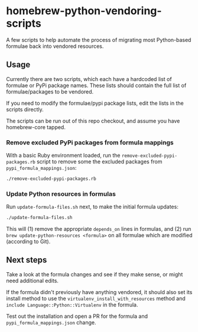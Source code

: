 # homebrew-python-vendoring-scripts

A few scripts to help automate the process of migrating most Python-based formulae back into vendored resources.

## Usage

Currently there are two scripts, which each have a hardcoded list of formulae or PyPi package names. These lists should contain the full list of formulae/packages to be vendored.

If you need to modify the formulae/pypi package lists, edit the lists in the scripts directly.

The scripts can be run out of this repo checkout, and assume you have homebrew-core tapped.

### Remove excluded PyPi packages from formula mappings

With a basic Ruby environment loaded, run the `remove-excluded-pypi-packages.rb` script to remove some the excluded packages from `pypi_formula_mappings.json`:

```bash
./remove-excluded-pypi-packages.rb
```

### Update Python resources in formulas

Run `update-formula-files.sh` next, to make the initial formula updates:

```bash
./update-formula-files.sh
```

This will (1) remove the appropriate `depends_on` lines in formulas, and (2) run `brew update-python-resources <formula>` on all formulae which are modified (according to Git).

## Next steps

Take a look at the formula changes and see if they make sense, or might need additional edits.

If the formula didn't previously have anything vendored, it should also set its install method to use the `virtualenv_install_with_resources` method and `include Language::Python::Virtualenv` in the formula.

Test out the installation and open a PR for the formula and `pypi_formula_mappings.json` change.
